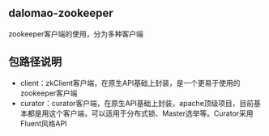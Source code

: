 ## dalomao-zookeeper
zookeeper客户端的使用，分为多种客户端

## 包路径说明
* client：zkClient客户端，在原生API基础上封装，是一个更易于使用的zookeeper客户端
* curator：curator客户端，在原生API基础上封装，apache顶级项目，目前基本都是用这个客户端，可以适用于分布式锁、Master选举等。Curator采用Fluent风格API

